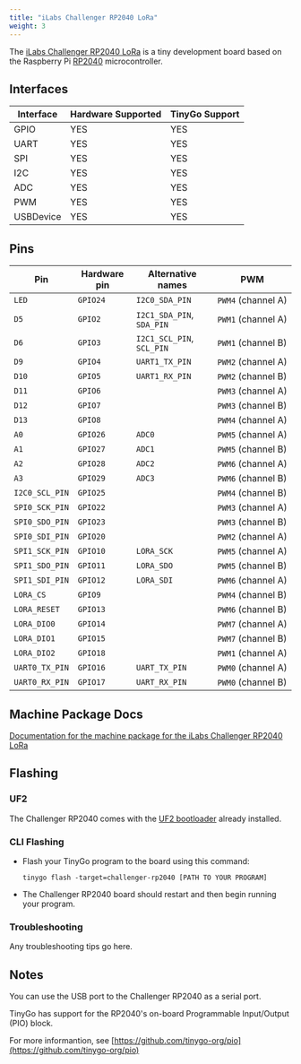 ```yaml
---
title: "iLabs Challenger RP2040 LoRa"
weight: 3
---
```


The [iLabs Challenger RP2040 LoRa](https://ilabs.se/product/challenger-rp2040-lora/) is a tiny development board based on the Raspberry Pi [RP2040](https://datasheets.raspberrypi.org/rp2040/rp2040-datasheet.pdf) microcontroller.

## Interfaces

| Interface | Hardware Supported | TinyGo Support |
| --------- | ------------- | ----- |
| GPIO      | YES | YES |
| UART      | YES | YES |
| SPI       | YES | YES |
| I2C       | YES | YES |
| ADC       | YES | YES |
| PWM       | YES | YES |
| USBDevice | YES | YES |

## Pins

| Pin               | Hardware pin | Alternative names | PWM                  |
| ----------------- | ------------ | ----------------- | -------------------- |
| `LED`             | `GPIO24`     | `I2C0_SDA_PIN`    | `PWM4` (channel A)   |
| `D5`              | `GPIO2`      | `I2C1_SDA_PIN`, `SDA_PIN` | `PWM1` (channel A)   |
| `D6`              | `GPIO3`      | `I2C1_SCL_PIN`, `SCL_PIN` | `PWM1` (channel B)   |
| `D9`              | `GPIO4`      | `UART1_TX_PIN`    | `PWM2` (channel A)   |
| `D10`             | `GPIO5`      | `UART1_RX_PIN`    | `PWM2` (channel B)   |
| `D11`             | `GPIO6`      |                   | `PWM3` (channel A)   |
| `D12`             | `GPIO7`      |                   | `PWM3` (channel B)   |
| `D13`             | `GPIO8`      |                   | `PWM4` (channel A)   |
| `A0`              | `GPIO26`     | `ADC0`            | `PWM5` (channel A)   |
| `A1`              | `GPIO27`     | `ADC1`            | `PWM5` (channel B)   |
| `A2`              | `GPIO28`     | `ADC2`            | `PWM6` (channel A)   |
| `A3`              | `GPIO29`     | `ADC3`            | `PWM6` (channel B)   |
| `I2C0_SCL_PIN`    | `GPIO25`     |                   | `PWM4` (channel B)   |
| `SPI0_SCK_PIN`    | `GPIO22`     |                   | `PWM3` (channel A)   |
| `SPI0_SDO_PIN`    | `GPIO23`     |                   | `PWM3` (channel B)   |
| `SPI0_SDI_PIN`    | `GPIO20`     |                   | `PWM2` (channel A)   |
| `SPI1_SCK_PIN`    | `GPIO10`     | `LORA_SCK`        | `PWM5` (channel A)   |
| `SPI1_SDO_PIN`    | `GPIO11`     | `LORA_SDO`        | `PWM5` (channel B)   |
| `SPI1_SDI_PIN`    | `GPIO12`     | `LORA_SDI`        | `PWM6` (channel A)   |
| `LORA_CS`         | `GPIO9`      |                   | `PWM4` (channel B)   |
| `LORA_RESET`      | `GPIO13`     |                   | `PWM6` (channel B)   |
| `LORA_DIO0`       | `GPIO14`     |                   | `PWM7` (channel A)   |
| `LORA_DIO1`       | `GPIO15`     |                   | `PWM7` (channel B)   |
| `LORA_DIO2`       | `GPIO18`     |                   | `PWM1` (channel A)   |
| `UART0_TX_PIN`    | `GPIO16`     | `UART_TX_PIN`     | `PWM0` (channel A)   |
| `UART0_RX_PIN`    | `GPIO17`     | `UART_RX_PIN`     | `PWM0` (channel B)   |

## Machine Package Docs

[Documentation for the machine package for the iLabs Challenger RP2040 LoRa](../machine/challenger-rp2040)

## Flashing

### UF2

The Challenger RP2040 comes with the [UF2 bootloader](https://github.com/Microsoft/uf2) already installed.

### CLI Flashing

- Flash your TinyGo program to the board using this command:

    ```shell
    tinygo flash -target=challenger-rp2040 [PATH TO YOUR PROGRAM]
    ```

- The Challenger RP2040 board should restart and then begin running your program.

### Troubleshooting

Any troubleshooting tips go here.

## Notes

You can use the USB port to the Challenger RP2040 as a serial port.

TinyGo has support for the RP2040's on-board Programmable Input/Output (PIO) block.

For more informantion, see [https://github.com/tinygo-org/pio](https://github.com/tinygo-org/pio)
